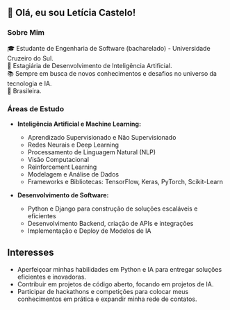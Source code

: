 ## 👋 Olá, eu sou Letícia Castelo! 

### Sobre Mim
🎓 Estudante de Engenharia de Software (bacharelado) - Universidade Cruzeiro do Sul.</br>
🧠 Estagiária de Desenvolvimento de Inteligência Artificial.</br>
📚 Sempre em busca de novos conhecimentos e desafios no universo da tecnologia e IA.</br>
💚 Brasileira.</br>

### Áreas de Estudo
- **Inteligência Artificial e Machine Learning:**
  - Aprendizado Supervisionado e Não Supervisionado
  - Redes Neurais e Deep Learning
  - Processamento de Linguagem Natural (NLP)
  - Visão Computacional
  - Reinforcement Learning
  - Modelagem e Análise de Dados
  - Frameworks e Bibliotecas: TensorFlow, Keras, PyTorch, Scikit-Learn

- **Desenvolvimento de Software:**
  - Python e Django para construção de soluções escaláveis e eficientes
  - Desenvolvimento Backend, criação de APIs e integrações
  - Implementação e Deploy de Modelos de IA
  
## Interesses 
  - Aperfeiçoar minhas habilidades em Python e IA para entregar soluções eficientes e inovadoras.
  - Contribuir em projetos de código aberto, focando em projetos de IA.
  - Participar de hackathons e competições para colocar meus conhecimentos em prática e expandir minha rede de contatos.
